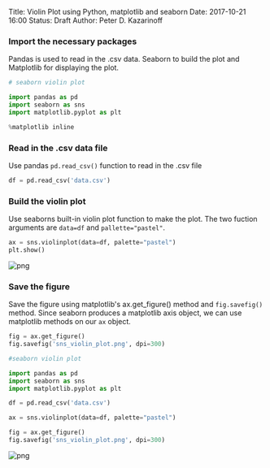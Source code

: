Title: Violin Plot using Python, matplotlib and seaborn
Date: 2017-10-21 16:00
Status: Draft
Author: Peter D. Kazarinoff

### Import the necessary packages
Pandas is used to read in the .csv data. Seaborn to build the plot and Matplotlib for displaying the plot.


```python
# seaborn violin plot

import pandas as pd
import seaborn as sns
import matplotlib.pyplot as plt
```


```python
%matplotlib inline
```

### Read in the .csv data file
Use pandas ```pd.read_csv()``` function to read in the .csv file


```python
df = pd.read_csv('data.csv')
```

### Build the violin plot
Use seaborns built-in violin plot function to make the plot. The two fuction arguments are ```data=df``` and ```pallette="pastel"```.


```python
ax = sns.violinplot(data=df, palette="pastel")
plt.show()
```


![png]({static}/images/output_7_0.png)


### Save the figure
Save the figure using matplotlib's ax.get_figure() method and ```fig.savefig()``` method. Since seaborn produces a matplotlib axis object, we can use matplotlib methods on our ```ax``` object. 


```python
fig = ax.get_figure()
fig.savefig('sns_violin_plot.png', dpi=300)
```


```python
#seaborn violin plot

import pandas as pd
import seaborn as sns
import matplotlib.pyplot as plt

df = pd.read_csv('data.csv')

ax = sns.violinplot(data=df, palette="pastel")

fig = ax.get_figure()
fig.savefig('sns_violin_plot.png', dpi=300)
```


![png]({static}/images/output_10_0.png)